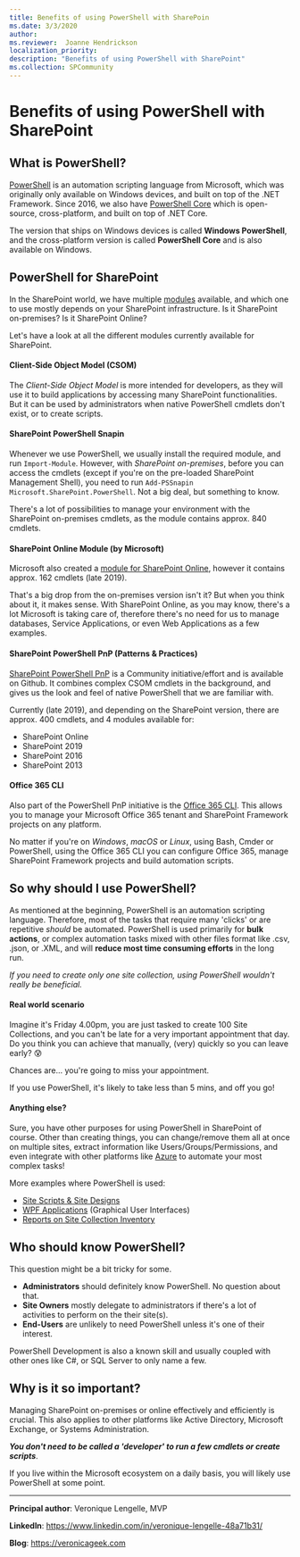 ```yaml
---
title: Benefits of using PowerShell with SharePoin
ms.date: 3/3/2020
author:
ms.reviewer:  Joanne Hendrickson
localization_priority: 
description: "Benefits of using PowerShell with SharePoint"
ms.collection: SPCommunity
---
```

# Benefits of using PowerShell with SharePoint

## What is PowerShell?

[PowerShell](https://docs.microsoft.com/windows-server/administration/windows-commands/powershell) is an automation scripting language from Microsoft, which was originally only available on Windows devices, and built on top of the .NET Framework.
Since 2016, we also have [PowerShell Core](https://github.com/PowerShell/PowerShell) which is open-source, cross-platform, and built on top of .NET Core.

The version that ships on Windows devices is called **Windows PowerShell**, and the cross-platform version is called **PowerShell Core** and is also available on Windows.

## PowerShell for SharePoint

In the SharePoint world, we have multiple [modules](https://docs.microsoft.com/powershell/module/microsoft.powershell.core/about/about_modules?view=powershell-6) available, and which one to use mostly depends on your SharePoint infrastructure. Is it SharePoint on-premises? Is it SharePoint Online?

Let's have a look at all the different modules currently available for SharePoint.

#### Client-Side Object Model (CSOM)

The _Client-Side Object Model_ is more intended for developers, as they will use it to build applications by accessing many SharePoint functionalities. But it can be used by administrators when native PowerShell cmdlets don't exist, or to create scripts.

#### SharePoint PowerShell Snapin

Whenever we use PowerShell, we usually install the required module, and run ```Import-Module```. However, with _SharePoint on-premises_, before you can access the cmdlets (except if you're on the pre-loaded SharePoint Management Shell), you need to run ```Add-PSSnapin Microsoft.SharePoint.PowerShell```. Not a big deal, but something to know.

There's a lot of possibilities to manage your environment with the SharePoint on-premises cmdlets, as the module contains approx. 840 cmdlets.

#### SharePoint Online Module (by Microsoft)

Microsoft also created a [module for SharePoint Online](https://www.microsoft.com/download/details.aspx?id=35588), however it contains approx. 162 cmdlets (late 2019).

That's a big drop from the on-premises version isn't it? But when you think about it, it makes sense. With SharePoint Online, as you may know, there's a lot Microsoft is taking care of, therefore there's no need for us to manage databases, Service Applications, or even Web Applications as a few examples.

#### SharePoint PowerShell PnP (Patterns & Practices)

[SharePoint PowerShell PnP](https://github.com/SharePoint/PnP-PowerShell) is a Community initiative/effort and is available on Github.
It combines complex CSOM cmdlets in the background, and gives us the look and feel of native PowerShell that we are familiar with.

Currently (late 2019), and depending on the SharePoint version, there are approx. 400 cmdlets, and 4 modules available for:
- SharePoint Online
- SharePoint 2019
- SharePoint 2016
- SharePoint 2013

#### Office 365 CLI
Also part of the PowerShell PnP initiative is the [Office 365 CLI](https://pnp.github.io/office365-cli/). This allows you to manage your Microsoft Office 365 tenant and SharePoint Framework projects on any platform.

No matter if you're on _Windows_, _macOS_ or _Linux_, using Bash, Cmder or PowerShell, using the Office 365 CLI you can configure Office 365, manage SharePoint Framework projects and build automation scripts.




## So why should I use PowerShell?

As mentioned at the beginning, PowerShell is an automation scripting language. Therefore, most of the tasks that require many 'clicks' or are repetitive _should_ be automated.
PowerShell is used primarily for **bulk actions**, or complex automation tasks mixed with other files format like .csv, .json, or .XML, and will **reduce most time consuming efforts** in the long run.

_If you need to create only one site collection, using PowerShell wouldn't really be beneficial._

#### Real world scenario

Imagine it's Friday 4.00pm, you are just tasked to create 100 Site Collections, and you can't be late for a very important appointment that day. Do you think you can achieve that manually, (very) quickly so you can leave early? :cold_sweat:
 
Chances are... you're going to miss your appointment.

If you use PowerShell, it's likely to take less than 5 mins, and off you go!

#### Anything else?
Sure, you have other purposes for using PowerShell in SharePoint of course.
Other than creating things, you can change/remove them all at once on multiple sites, extract information like Users/Groups/Permissions, and even integrate with other platforms like [Azure](https://azure.microsoft.com/) to automate your most complex tasks!

More examples where PowerShell is used:
- [Site Scripts & Site Designs](https://docs.microsoft.com/sharepoint/dev/declarative-customization/site-design-overview)
- [WPF Applications](https://docs.microsoft.com/dotnet/framework/wpf/getting-started/) (Graphical User Interfaces)
- [Reports on Site Collection Inventory](https://veronicageek.com/sharepoint/sharepoint-2013/get-nested-folders-files-count-folder-size-and-more-in-spo-document-libraries-using-powershell-pnp/2019/09/)

## Who should know PowerShell?
This question might be a bit tricky for some.

- **Administrators** should definitely know PowerShell. No question about that.
- **Site Owners** mostly delegate to administrators if there's a lot of activities to perform on the their site(s).
- **End-Users** are unlikely to need PowerShell unless it's one of their interest.

PowerShell Development is also a known skill and usually coupled with other ones like C#, or SQL Server to only name a few.

## Why is it so important?

Managing SharePoint on-premises or online effectively and efficiently is crucial. This also applies to other platforms like Active Directory, Microsoft Exchange, or Systems Administration.

**_You don't need to be called a 'developer' to run a few cmdlets or create scripts_**.

If you live within the Microsoft ecosystem on a daily basis, you will likely use PowerShell at some point.

---

**Principal author**: Veronique Lengelle, MVP

**LinkedIn**: https://www.linkedin.com/in/veronique-lengelle-48a71b31/

**Blog**: https://veronicageek.com
